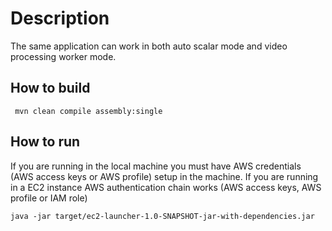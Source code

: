 # Description
The same application can work in both auto scalar mode and video processing worker mode.

## How to build
     mvn clean compile assembly:single 
     
## How to run
If you are running in the local machine you must have AWS credentials 
(AWS access keys or AWS profile) setup in the machine. If you are running in a EC2 instance
AWS authentication chain works (AWS access keys, AWS profile or IAM role)
 
    java -jar target/ec2-launcher-1.0-SNAPSHOT-jar-with-dependencies.jar
    

